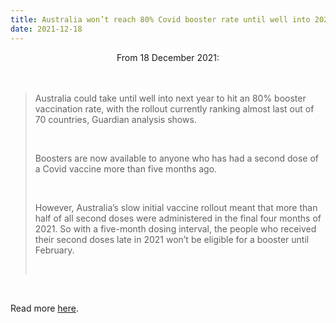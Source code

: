 ```yaml
---
title: Australia won’t reach 80% Covid booster rate until well into 2022, analysis shows
date: 2021-12-18
---
```


<center>From 18 December 2021:</center><br><br>

<blockquote><p>Australia could take until well into next year to hit an 80% booster vaccination rate, with the rollout currently ranking almost last out of 70 countries, Guardian analysis shows.</p><br>

<p>Boosters are now available to anyone who has had a second dose of a Covid vaccine more than five months ago.</p><br>

<p>However, Australia’s slow initial vaccine rollout meant that more than half of all second doses were administered in the final four months of 2021. So with a five-month dosing interval, the people who received their second doses late in 2021 won’t be eligible for a booster until February.</p><br>

</blockquote><br>

<p>Read more <a href="https://www.theguardian.com/australia-news/2021/dec/19/australia-wont-reach-80-covid-booster-rate-until-well-into-2022-analysis-shows">here</a>.</p>